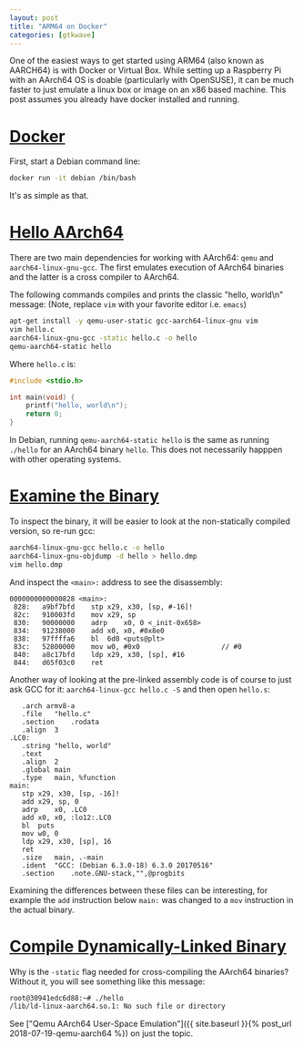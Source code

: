 ```yaml
---
layout: post
title: "ARM64 on Docker"
categories: [gtkwave]
---
```


One of the easiest ways to get started using ARM64 (also known as AARCH64)
is with Docker or Virtual Box. While setting up a Raspberry Pi with an
AArch64 OS is doable (particularly with OpenSUSE), it can be much faster
to just emulate a linux box or image on an x86 based machine. This post
assumes you already have docker installed and running.

# [Docker](#docker)

First, start a Debian command line:

``` bash
docker run -it debian /bin/bash
```

It's as simple as that.

# [Hello AArch64](#hello-aarch64)

There are two main dependencies for working with AArch64: `qemu` and
`aarch64-linux-gnu-gcc`. The first emulates execution of AArch64 binaries
and the latter is a cross compiler to AArch64.

The following commands compiles and prints the classic "hello, world\n"
message: (Note, replace `vim` with your favorite editor i.e. `emacs`)

``` bash
apt-get install -y qemu-user-static gcc-aarch64-linux-gnu vim
vim hello.c
aarch64-linux-gnu-gcc -static hello.c -o hello
qemu-aarch64-static hello
```

Where `hello.c` is:

``` c
#include <stdio.h>

int main(void) {
    printf("hello, world\n");
    return 0;
}
```

In Debian, running `qemu-aarch64-static hello` is the same as running
`./hello` for an AArch64 binary `hello`. This does not necessarily
happpen with other operating systems.

# [Examine the Binary](#examine-the-binary)

To inspect the binary, it will be easier to look at the non-statically
compiled version, so re-run gcc:

``` bash
aarch64-linux-gnu-gcc hello.c -o hello
aarch64-linux-gnu-objdump -d hello > hello.dmp
vim hello.dmp
```

And inspect the `<main>:` address to see the disassembly:

``` objdump
0000000000000828 <main>:
 828:	a9bf7bfd 	stp	x29, x30, [sp, #-16]!
 82c:	910003fd 	mov	x29, sp
 830:	90000000 	adrp	x0, 0 <_init-0x658>
 834:	91238000 	add	x0, x0, #0x8e0
 838:	97ffffa6 	bl	6d0 <puts@plt>
 83c:	52800000 	mov	w0, #0x0                   	// #0
 840:	a8c17bfd 	ldp	x29, x30, [sp], #16
 844:	d65f03c0 	ret
 ```

 Another way of looking at the pre-linked assembly code is of course to
 just ask GCC for it: `aarch64-linux-gcc hello.c -S` and then open
 `hello.s`:

 ``` aarch64
	.arch armv8-a
	.file	"hello.c"
	.section	.rodata
	.align	3
.LC0:
	.string	"hello, world"
	.text
	.align	2
	.global	main
	.type	main, %function
main:
	stp	x29, x30, [sp, -16]!
	add	x29, sp, 0
	adrp	x0, .LC0
	add	x0, x0, :lo12:.LC0
	bl	puts
	mov	w0, 0
	ldp	x29, x30, [sp], 16
	ret
	.size	main, .-main
	.ident	"GCC: (Debian 6.3.0-18) 6.3.0 20170516"
	.section	.note.GNU-stack,"",@progbits
```

Examining the differences between these files can be interesting, for
example the `add` instruction below `main:` was changed to a `mov`
instruction in the actual binary.

# [Compile Dynamically-Linked Binary](#compile-dynamically-linked-binary)

Why is the `-static` flag needed for cross-compiling the AArch64 binaries?
Without it, you will see something like this message:

``` bash
root@30941edc6d88:~# ./hello
/lib/ld-linux-aarch64.so.1: No such file or directory
```

See ["Qemu AArch64 User-Space Emulation"]({{ site.baseurl }}{% post_url 2018-07-19-qemu-aarch64 %}) on just the topic.
